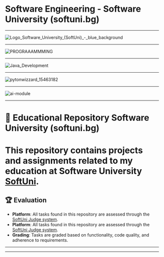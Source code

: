 # Software Engineering  - Software University (softuni.bg)
------------------------------------------------------------------------------------------------------------------------------------------------------------------------------------




![Logo_Software_University_(SoftUni)_-_blue_background](https://github.com/svetlanasieber/Software-Engineering--Path-SoftUni/assets/135451084/1e3d3eab-9ad9-480e-8993-e5cd4f6bd17a)




------------------------------------------------------------------------------------------------------------------------------------------------------------------------------------- 



![PROGRAAAMMMING](https://github.com/user-attachments/assets/feb43ac0-94cd-4045-90a4-c57fb46806ee)


-----------------------------------------------------------------------------------------------------------------------------------------------------------------------------------------
![Java_Development](https://github.com/user-attachments/assets/e25ef156-f97d-4a71-b16e-033a340b62d5)

-----------------------------------------------------------------------------------------------------------------------------------------------------------------------------------------
![pytonwizzard_15463182](https://github.com/user-attachments/assets/e57bed5d-edef-457d-a5d5-aea6498a3143)

-----------------------------------------------------------------------------------------------------------------------------------------------------------------------------------------


![ai-module](https://github.com/user-attachments/assets/13e1326b-1b29-48c2-ae49-535cf3363a25)

-------------------------------------------------------------------------------------------------------------------------------------------------------------------------------------



# 📘 Educational Repository Software University (softuni.bg)




# This repository contains projects and assignments related to my education at Software University [**SoftUni**](https://softuni.bg/).





## 🏆 Evaluation

-  **Platform**: All tasks found in this repository are assessed through the [SoftUni Judge system](https://judge.softuni.org/).
-   **Platform**: All tasks found in this repository are assessed through the [SoftUni Judge system](https://alpha.judge.softuni.org/). 
- **Grading**: Tasks are graded based on functionality, code quality, and adherence to requirements.













-------------------------------------------------------------------------------------------------------------------------------------------------------------------------------------------------------------------------------------------





------------------------------------------------------------------------------------------------------------------------------------------------------------------------------------------------------------------------------------------


